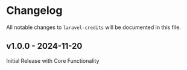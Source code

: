 # Changelog

All notable changes to `laravel-credits` will be documented in this file.

## v1.0.0 - 2024-11-20

Initial Release with Core Functionality
